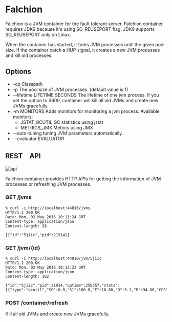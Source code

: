 # Falchion

Falchion is a JVM container for the fault tolerant server.
Falchion container requires JDK9 because it's using SO_REUSEPORT flag. JDK9 supports SO_REUSEPORT only on Linux.

When the container has started, it forks JVM processes until the given pool size.
If the container catch a HUP signal, it creates a new JVM processes and kill old processes.

## Options

- -cp  Classpath
- -p   The pool size of JVM processes. (default value is 1)
- --lifetime LIFETIME SECONDS  The lifetime of one jvm process. If you set the option to 3600, container will kill all old JVMs and create new JVMs gracefully.
- -m MONITORS  Adds monitors for monitoring a jvm process.
  Available monitors:
    - JSTAT_GCUTIL  GC statistics using jstat
    - METRICS_JMX   Metrics using JMX
- --auto-tuning  tuning JVM parameters automatically.
- --evaluator EVALUATOR 

   

## REST　API

![api](http://i.imgur.com/iIRC5Ix.png)

Falchion container provides HTTP APIs for getting the information of JVM processes or refreshing JVM processes.

### GET /jvms

```
% curl -i http://localhost:44010/jvms     
HTTP/1.1 200 OK
Date: Mon, 02 May 2016 10:11:24 GMT
Content-type: application/json
Content-length: 28

[{"id":"5jiic","pid":21914}]
```

### GET /jvm/{id}

```
% curl -i http://localhost:44010/jvm/5jiic
HTTP/1.1 200 OK
Date: Mon, 02 May 2016 10:12:23 GMT
Content-type: application/json
Content-length: 182

{"id":"5jiic","pid":21914,"uptime":258357,"stats":[{"type":"gcutil","S0":0.0,"S1":100.0,"E":16.88,"O":3.1,"M":94.86,"CCS":80.13,"YGC":1,"YGCT":0.004,"FGC":0,"FGCT":0.0,"GCT":0.004}]}                                                                                      
```

### POST /container/refresh

Kill all old JVMs and create new JVMs gracefully.

